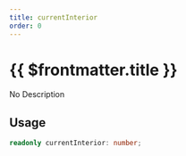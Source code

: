 ```yaml
---
title: currentInterior
order: 0
---
```


# {{ $frontmatter.title }}

No Description

## Usage

```ts
readonly currentInterior: number;
```

